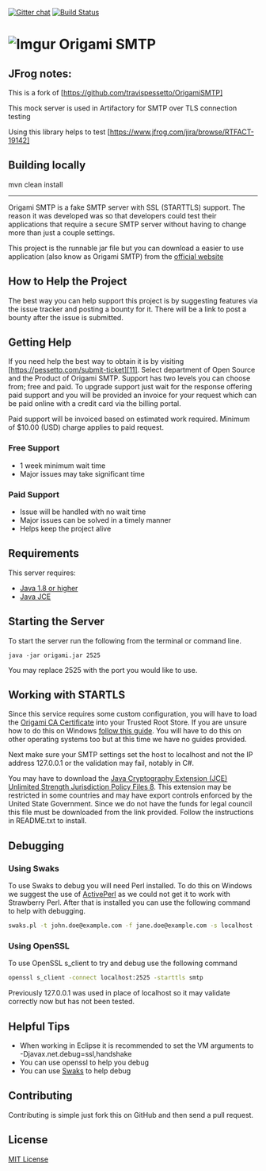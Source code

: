 [![Gitter chat](https://badges.gitter.im/OrigamiSMTP/gitter.png)](https://gitter.im/OrigamiSMTP) [![Build Status](https://travis-ci.org/travispessetto/OrigamiSMTP.svg?branch=master)](https://travis-ci.org/travispessetto/OrigamiSMTP)

# ![Imgur][12] Origami SMTP

## JFrog notes:

This is a fork of [https://github.com/travispessetto/OrigamiSMTP]

This mock server is used in Artifactory for SMTP over TLS connection testing

Using this library helps to test [https://www.jfrog.com/jira/browse/RTFACT-19142]

## Building locally

mvn clean install

_______________________________________________________

Origami SMTP is a fake SMTP server with SSL (STARTTLS) support. The
reason it was developed was so that developers could test their
applications that require a secure SMTP server without having
to change more than just a couple settings.

This project is the runnable jar file but you can download a easier to
use application (also know as Origami SMTP) from the [official website][10]

## How to Help the Project

The best way you can help support this project is by suggesting features via 
the issue tracker and posting a bounty for it.  There will be a link to post
a bounty after the issue is submitted.

## Getting Help

If you need help the best way to obtain it is by visiting [https://pessetto.com/submit-ticket][11].  Select department of Open Source and the Product of 
Origami SMTP.  Support has two levels you can choose from; free and paid. To
upgrade support just wait for the response offering paid support and you will
be provided an invoice for your request which can be paid online with a credit
card via the billing portal.

Paid support will be invoiced based on estimated work required.  Minimum of
$10.00 (USD) charge applies to paid request.

### Free Support

* 1 week minimum wait time
* Major issues may take significant time

### Paid Support

* Issue will be handled with no wait time
* Major issues can be solved in a timely manner
* Helps keep the project alive

## Requirements

This server requires:

* [Java 1.8 or higher][6]
* [Java JCE][1]

## Starting the Server

To start the server run the following from the terminal or command line.

`java -jar origami.jar 2525`

You may replace 2525 with the port you would like to use.

## Working with STARTLS

Since this service requires some custom configuration, you will have to load
the [Origami CA Certificate][4] into your Trusted Root Store. If you are
unsure how to do this on Windows [follow this guide][5].  You will have
to do this on other operating systems too but at this time we have no
guides provided.

Next make sure your SMTP settings set the host to localhost and not
the IP address 127.0.0.1 or the validation may fail, notably in
C#.

You may have to download the [Java Cryptography Extension (JCE) Unlimited Strength Jurisdiction Policy Files 8][1].  This extension may be
restricted in some countries and may have export controls enforced by the United State Government.  Since we do not have the funds for legal
council this file must be downloaded from the link provided.  Follow the instructions in README.txt to install.

## Debugging

### Using Swaks

To use Swaks to debug you will need Perl installed.  To do this on Windows we suggest
the use of [ActivePerl][3] as we could not get it to work with Strawberry Perl. After
that is installed you can use the following command to help with debugging.

```sh
swaks.pl -t john.doe@example.com -f jane.doe@example.com -s localhost -p 2525 -tls --tls-verify --tls-ca-path /path/to/origami/ca.crt
```

### Using OpenSSL

To use OpenSSL s_client to try and debug use the following command

```sh
openssl s_client -connect localhost:2525 -starttls smtp
```

Previously 127.0.0.1 was used in place of localhost so it may validate
correctly now but has not been tested.

## Helpful Tips

* When working in Eclipse it is recommended to set the VM arguments to
-Djavax.net.debug=ssl,handshake
* You can use openssl to help you debug
* You can use [Swaks][2] to help debug 

## Contributing

Contributing is simple just fork this on GitHub and then send a pull request.

## License

[MIT License](license.txt)

[1]: http://www.oracle.com/technetwork/java/javase/downloads/jce8-download-2133166.html
[2]: http://www.jetmore.org/john/code/swaks/
[3]: https://www.activestate.com/activeperl/downloads
[4]: https://raw.githubusercontent.com/travispessetto/OrigamiSMTP/master/src/main/resources/certs/CA/Origami_CA.crt
[5]: https://technet.microsoft.com/en-us/library/cc754841(v=ws.11).aspx
[6]: https://java.com
[7]: https://github.com/travispessetto/OrigamiGUI
[8]: https://github.com/travispessetto/OrigamiGUI/releases
[9]: https://github.com/travispessetto/OrigamiSMTP/releases
[10]: https://travispessetto.github.io/OrigamiSMTP
[11]: https://pessetto.com/submit-ticket/
[12]: https://i.imgur.com/Cs9GmyW.png
